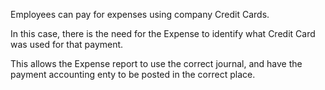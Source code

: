 Employees can pay for expenses using company Credit Cards.

In this case, there is the need for the Expense to identify what Credit
Card was used for that payment.

This allows the Expense report to use the correct journal, and have the
payment accounting enty to be posted in the correct place.
